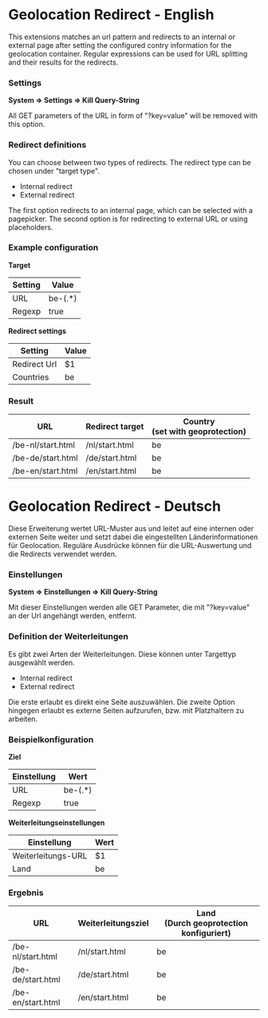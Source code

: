 Geolocation Redirect - English
==============================

This extensions matches an url pattern and redirects to an internal or external page after setting the configured contry information for the geolocation container. Regular expressions can be used for URL splitting and their results for the redirects.

### Settings

**System => Settings => Kill Query-String**

All GET parameters of the URL in form of "?key=value" will be removed with this option.


### Redirect definitions

You can choose between two types of redirects. The redirect type can be chosen under "target type".

* Internal redirect
* External redirect

The first option redirects to an internal page, which can be selected with a pagepicker. The second option is for redirecting to external URL or using placeholders.


### Example configuration

**Target**

<table>
	<thead>
		<tr>
			<th>Setting</th>
			<th>Value</th>
		</tr>
	</thead>
	<tbody>
		<tr>
			<td>URL</td>
			<td>be-(.*)</td>
		</tr>
		<tr>
			<td>Regexp</td>
			<td>true</td>
		</tr>
	</tbody>
</table>

**Redirect settings**

<table>
	<thead>
		<tr>
			<th>Setting</th>
			<th>Value</th>
		</tr>
	</thead>
	<tbody>
		<tr>
			<td>Redirect Url</td>
			<td>$1</td>
		</tr>
		<tr>
			<td>Countries</td>
			<td>be</td>
		</tr>
	</tbody>
</table>

### Result

<table>
	<thead>
		<tr>
			<th>URL</th>
			<th>Redirect target</th>
			<th>Country<br/>(set with geoprotection)</th>
		</th>
	</thead>
	<tbody>
		<tr>
			<td>/be-nl/start.html</td>
			<td>/nl/start.html</td>
			<td>be</td>
		</tr>
		<tr>
			<td>/be-de/start.html</td>
			<td>/de/start.html</td>
			<td>be</td>
		</tr>
		<tr>
			<td>/be-en/start.html</td>
			<td>/en/start.html</td>
			<td>be</td>
		</tr>
	</tbody>
</table>


Geolocation Redirect - Deutsch
==============================

Diese Erweiterung wertet URL-Muster aus und leitet auf eine internen oder externen Seite weiter und setzt dabei die eingestellten Länderinformationen für Geolocation. Reguläre Ausdrücke können für die URL-Auswertung und die Redirects verwendet werden.


### Einstellungen

**System => Einstellungen => Kill Query-String**

Mit dieser Einstellungen werden alle GET Parameter, die mit "?key=value" an der Url angehängt werden, entfernt.


### Definition der Weiterleitungen

Es gibt zwei Arten der Weiterleitungen. Diese können unter Targettyp ausgewählt werden.

* Internal redirect
* External redirect

Die erste erlaubt es direkt eine Seite auszuwählen. Die zweite Option hingegen erlaubt es externe Seiten aufzurufen, bzw. mit Platzhaltern zu arbeiten.


### Beispielkonfiguration

**Ziel**

<table>
    <thead>
        <tr>
            <th>Einstellung</th>
            <th>Wert</th>
        </tr>
    </thead>
    <tbody>
        <tr>
            <td>URL</td>
            <td>be-(.*)</td>
        </tr>
        <tr>
            <td>Regexp</td>
            <td>true</td>
        </tr>
    </tbody>
</table>

**Weiterleitungseinstellungen**

<table>
    <thead>
        <tr>
            <th>Einstellung</th>
            <th>Wert</th>
        </tr>
    </thead>
    <tbody>
        <tr>
            <td>Weiterleitungs-URL</td>
            <td>$1</td>
        </tr>
        <tr>
            <td>Land</td>
            <td>be</td>
        </tr>
    </tbody>
</table>

### Ergebnis

<table>
    <thead>
        <tr>
            <th>URL</th>
            <th>Weiterleitungsziel</th>
            <th>Land<br/>(Durch geoprotection konfiguriert)</th>
        </th>
    </thead>
    <tbody>
        <tr>
            <td>/be-nl/start.html</td>
            <td>/nl/start.html</td>
            <td>be</td>
        </tr>
        <tr>
            <td>/be-de/start.html</td>
            <td>/de/start.html</td>
            <td>be</td>
        </tr>
        <tr>
            <td>/be-en/start.html</td>
            <td>/en/start.html</td>
            <td>be</td>
        </tr>
    </tbody>
</table>